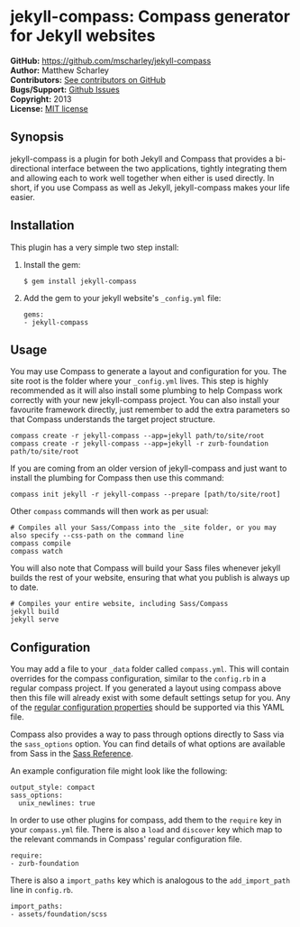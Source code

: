 jekyll-compass: Compass generator for Jekyll websites
=====================================================

**GitHub:** https://github.com/mscharley/jekyll-compass  
**Author:** Matthew Scharley  
**Contributors:** [See contributors on GitHub][gh-contrib]  
**Bugs/Support:** [Github Issues][gh-issues]  
**Copyright:** 2013  
**License:** [MIT license][license]

Synopsis
--------

jekyll-compass is a plugin for both Jekyll and Compass that provides a bi-directional interface between the two
applications, tightly integrating them and allowing each to work well together when either is used directly. In short,
if you use Compass as well as Jekyll, jekyll-compass makes your life easier.

Installation
------------

This plugin has a very simple two step install:

1.  Install the gem:

        $ gem install jekyll-compass

2.  Add the gem to your jekyll website's `_config.yml` file:

        gems:
        - jekyll-compass

Usage
-----

You may use Compass to generate a layout and configuration for you. The site root is the folder where your `_config.yml`
lives. This step is highly recommended as it will also install some plumbing to help Compass work correctly with your
new jekyll-compass project. You can also install your favourite framework directly, just remember to add the extra
parameters so that Compass understands the target project structure.

    compass create -r jekyll-compass --app=jekyll path/to/site/root
    compass create -r jekyll-compass --app=jekyll -r zurb-foundation path/to/site/root

If you are coming from an older version of jekyll-compass and just want to install the plumbing for Compass then use
this command:

    compass init jekyll -r jekyll-compass --prepare [path/to/site/root]

Other `compass` commands will then work as per usual:

    # Compiles all your Sass/Compass into the _site folder, or you may also specify --css-path on the command line
    compass compile
    compass watch

You will also note that Compass will build your Sass files whenever jekyll builds the rest of your website, ensuring
that what you publish is always up to date.

    # Compiles your entire website, including Sass/Compass
    jekyll build
    jekyll serve

Configuration
-------------

You may add a file to your `_data` folder called `compass.yml`. This will contain overrides for the compass
configuration, similar to the `config.rb` in a regular compass project. If you generated a layout using compass above
then this file will already exist with some default settings setup for you. Any of the
[regular configuration properties][compass-props] should be supported via this YAML file.

Compass also provides a way to pass through options directly to Sass via the `sass_options` option. You can find
details of what options are available from Sass in the [Sass Reference][sass-props].

An example configuration file might look like the following:

    output_style: compact
    sass_options:
      unix_newlines: true

In order to use other plugins for compass, add them to the `require` key in your `compass.yml` file. There is also a
`load` and `discover` key which map to the relevant commands in Compass' regular configuration file.

    require:
    - zurb-foundation

There is also a `import_paths` key which is analogous to the `add_import_path` line in `config.rb`.

    import_paths:
    - assets/foundation/scss

  [license]: https://raw.github.com/mscharley/jekyll-compass/master/LICENSE
  [gh-contrib]: https://github.com/mscharley/jekyll-compass/graphs/contributors
  [gh-issues]: https://github.com/mscharley/jekyll-compass/issues

  [compass-props]: http://compass-style.org/help/tutorials/configuration-reference/
  [sass-props]: http://sass-lang.com/documentation/file.SASS_REFERENCE.html#options
